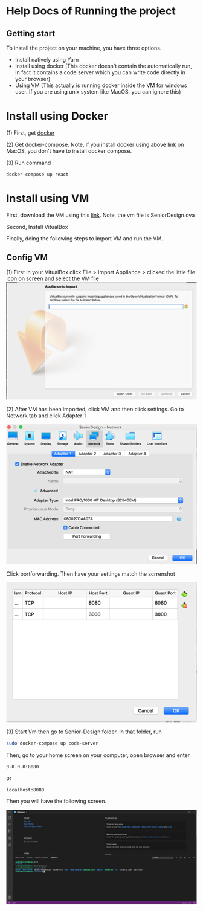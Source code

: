 # Help Docs of Running the project

## Getting start

To install the project on your machine, you have three options.

- Install natively using Yarn
- Install using docker (This docker doesn't contain the automatically run, in fact it contains a code server which you can write code directly in your browser)
- Using VM (This actually is running docker inside the VM for windows user. If you are using unix system like MacOS, you can ignore this)

# Install using Docker

(1) First, get [docker](https://docs.docker.com/docker-for-mac/install/)

(2) Get docker-compose. Note, if you install docker using above link on MacOS, you don't have to install docker compose.

(3) Run command

```
docker-compose up react
```

# Install using VM

First, download the VM using this [link](https://github.com/sirily11/Senior-Design/releases/tag/0.1.0). Note, the vm file is SeniorDesign.ova

Second, Install VitualBox

Finally, doing the following steps to import VM and run the VM.

## Config VM

(1) First in your VitualBox click File > Import Appliance > clicked the little file icon on screen and select the VM file
![](./screen1.png)

(2) After VM has been imported, click VM and then click settings. Go to Network tab and click Adapter 1

![](./screen2.png)

Click portforwarding. Then have your settings match the scrrenshot

![](./screen3.png)

(3) Start Vm then go to Senior-Design folder. In that folder, run

```bash
sudo docker-compose up code-server
```

Then, go to your home screen on your computer, open browser and enter

```
0.0.0.0:8080
```

or

```
localhost:8080
```

Then you will have the following screen.

![](./screen4.png)
